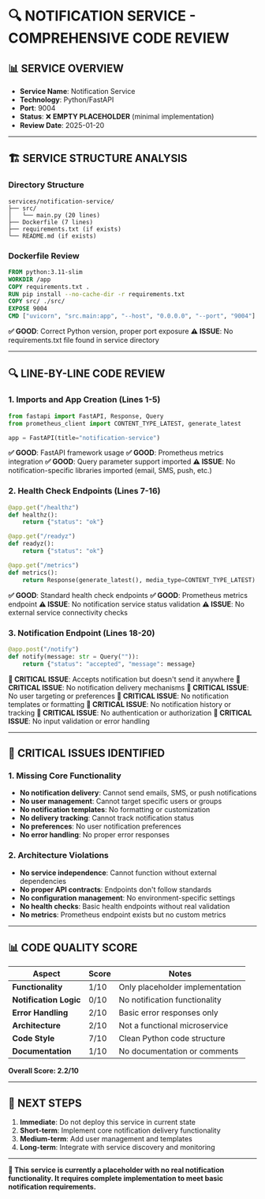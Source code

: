 # 🔍 NOTIFICATION SERVICE - COMPREHENSIVE CODE REVIEW

## 📊 **SERVICE OVERVIEW**

- **Service Name**: Notification Service
- **Technology**: Python/FastAPI
- **Port**: 9004
- **Status**: ❌ **EMPTY PLACEHOLDER** (minimal implementation)
- **Review Date**: 2025-01-20

---

## 🏗️ **SERVICE STRUCTURE ANALYSIS**

### **Directory Structure**
```
services/notification-service/
├── src/
│   └── main.py (20 lines)
├── Dockerfile (7 lines)
├── requirements.txt (if exists)
└── README.md (if exists)
```

### **Dockerfile Review**
```dockerfile
FROM python:3.11-slim
WORKDIR /app
COPY requirements.txt .
RUN pip install --no-cache-dir -r requirements.txt
COPY src/ ./src/
EXPOSE 9004
CMD ["uvicorn", "src.main:app", "--host", "0.0.0.0", "--port", "9004"]
```

**✅ GOOD**: Correct Python version, proper port exposure
**⚠️ ISSUE**: No requirements.txt file found in service directory

---

## 🔍 **LINE-BY-LINE CODE REVIEW**

### **1. Imports and App Creation (Lines 1-5)**
```python
from fastapi import FastAPI, Response, Query
from prometheus_client import CONTENT_TYPE_LATEST, generate_latest

app = FastAPI(title="notification-service")
```

**✅ GOOD**: FastAPI framework usage
**✅ GOOD**: Prometheus metrics integration
**✅ GOOD**: Query parameter support imported
**⚠️ ISSUE**: No notification-specific libraries imported (email, SMS, push, etc.)

### **2. Health Check Endpoints (Lines 7-16)**
```python
@app.get("/healthz")
def healthz():
    return {"status": "ok"}

@app.get("/readyz")
def readyz():
    return {"status": "ok"}

@app.get("/metrics")
def metrics():
    return Response(generate_latest(), media_type=CONTENT_TYPE_LATEST)
```

**✅ GOOD**: Standard health check endpoints
**✅ GOOD**: Prometheus metrics endpoint
**⚠️ ISSUE**: No notification service status validation
**⚠️ ISSUE**: No external service connectivity checks

### **3. Notification Endpoint (Lines 18-20)**
```python
@app.post("/notify")
def notify(message: str = Query("")):
    return {"status": "accepted", "message": message}
```

**🚨 CRITICAL ISSUE**: Accepts notification but doesn't send it anywhere
**🚨 CRITICAL ISSUE**: No notification delivery mechanisms
**🚨 CRITICAL ISSUE**: No user targeting or preferences
**🚨 CRITICAL ISSUE**: No notification templates or formatting
**🚨 CRITICAL ISSUE**: No notification history or tracking
**🚨 CRITICAL ISSUE**: No authentication or authorization
**🚨 CRITICAL ISSUE**: No input validation or error handling

---

## 🚨 **CRITICAL ISSUES IDENTIFIED**

### **1. Missing Core Functionality**
- **No notification delivery**: Cannot send emails, SMS, or push notifications
- **No user management**: Cannot target specific users or groups
- **No notification templates**: No formatting or customization
- **No delivery tracking**: Cannot track notification status
- **No preferences**: No user notification preferences
- **No error handling**: No proper error responses

### **2. Architecture Violations**
- **No service independence**: Cannot function without external dependencies
- **No proper API contracts**: Endpoints don't follow standards
- **No configuration management**: No environment-specific settings
- **No health checks**: Basic health endpoints without real validation
- **No metrics**: Prometheus endpoint exists but no custom metrics

---

## 📊 **CODE QUALITY SCORE**

| Aspect | Score | Notes |
|--------|-------|-------|
| **Functionality** | 1/10 | Only placeholder implementation |
| **Notification Logic** | 0/10 | No notification functionality |
| **Error Handling** | 2/10 | Basic error responses only |
| **Architecture** | 2/10 | Not a functional microservice |
| **Code Style** | 7/10 | Clean Python code structure |
| **Documentation** | 1/10 | No documentation or comments |

**Overall Score: 2.2/10**

---

## 🚀 **NEXT STEPS**

1. **Immediate**: Do not deploy this service in current state
2. **Short-term**: Implement core notification delivery functionality
3. **Medium-term**: Add user management and templates
4. **Long-term**: Integrate with service discovery and monitoring

---

**🚨 This service is currently a placeholder with no real notification functionality. It requires complete implementation to meet basic notification requirements.**
